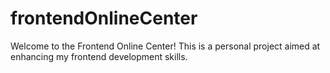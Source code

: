 # frontendOnlineCenter
Welcome to the Frontend Online Center! This is a personal project aimed at enhancing my frontend development skills.

